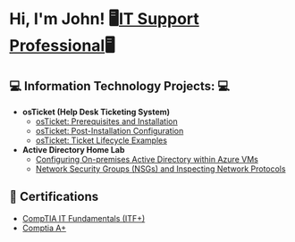 <h1>Hi, I'm John! 🖥<a href="https://www.linkedin.com/in/john-rota-jr/">IT Support Professional</a>🖥

<h2>💻  Information Technology Projects: 💻</h2>

- <b>osTicket (Help Desk Ticketing System) </b>
  - [osTicket: Prerequisites and Installation](https://github.com/johnrota)
  - [osTicket: Post-Installation Configuration](https://github.com/johnrota)
  - [osTicket: Ticket Lifecycle Examples](https://github.com/johnrota)
- <b>Active Directory Home Lab </b>
  - [Configuring On-premises Active Directory within Azure VMs](https://github.com/johnrota) </b></i>
  - [Network Security Groups (NSGs) and Inspecting Network Protocols](https://github.com/johnrota)

<h2> 📄 Certifications</h2>

- [CompTIA IT Fundamentals (ITF+)](https://www.credly.com/badges/41b1c63a-b4ae-4556-8e85-6dbf4b31d152/linked_in_profile)
- [Comptia A+](https://www.credly.com/badges/41b1c63a-b4ae-4556-8e85-6dbf4b31d152/linked_in_profile)
